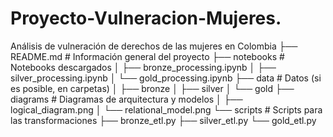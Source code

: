 # Proyecto-Vulneracion-Mujeres.
Análisis de vulneración de derechos de las mujeres en Colombia
├── README.md                # Información general del proyecto
├── notebooks                # Notebooks descargados
│   ├── bronze_processing.ipynb
│   ├── silver_processing.ipynb
│   └── gold_processing.ipynb
├── data                     # Datos (si es posible, en carpetas)
│   ├── bronze
│   ├── silver
│   └── gold
├── diagrams                 # Diagramas de arquitectura y modelos
│   ├── logical_diagram.png
│   └── relational_model.png
└── scripts                  # Scripts para las transformaciones
    ├── bronze_etl.py
    ├── silver_etl.py
    └── gold_etl.py
